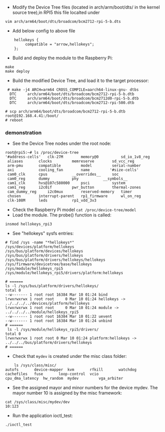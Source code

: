 * Modify the Device Tree files (located in arch/arm/boot/dts/ in the kernel source tree),in RPI5 this file localted under
```
vim arch/arm64/boot/dts/broadcom/bcm2712-rpi-5-b.dts
```
* Add below config to above file
```
    hellokeys {
         compatible = "arrow,hellokeys";
    };
```
* Build and deploy the module to the Raspberry Pi:
```angular2html
make 
make deploy
```

* Build the modified Device Tree, and load it to the target processor:
```
 # make -j4 ARCH=arm64 CROSS_COMPILE=aarch64-linux-gnu- dtbs
  DTC     arch/arm64/boot/dts/broadcom/bcm2712-rpi-5-b.dtb
  DTC     arch/arm64/boot/dts/broadcom/bcm2712d0-rpi-5-b.dtb
  DTC     arch/arm64/boot/dts/broadcom/bcm2712-rpi-500.dtb

# scp arch/arm64/boot/dts/broadcom/bcm2712-rpi-5-b.dtb  root@192.168.4.41:/boot/
# reboot
```

### demonstration
* See the Device Tree nodes under the root node:
```
root@rpi5:~# ls /proc/device-tree
'#address-cells'   clk-27M	      memory@0	        sd_io_1v8_reg
 aliases	   clocks	      memreserve        sd_vcc_reg
 arm-pmu	   compatible	      model	        serial-number
 axi		   cooling_fan	      name	       '#size-cells'
 cam0_clk	   cpus		      __overrides__     soc
 cam0_reg	   dummy	      phy	        __symbols__
 cam1_clk	   hvs@107c580000     psci	        system
 cam1_reg	   i2c0if	      pwr_button        thermal-zones
 cam_dummy_reg	   i2c0mux	      reserved-memory   timer
 chosen		   interrupt-parent   rp1_firmware      wl_on_reg
 clk-108M	   leds		      rp1_vdd_3v3

```
* Check the Raspberry Pi model ``cat /proc/device-tree/model``
* Load the module. The probe() function is called:
```
insmod hellokeys_rpi3

```

* See "hellokeys" sysfs entries:
```
# find /sys -name "*hellokeys*"
/sys/devices/platform/hellokeys
/sys/bus/platform/devices/hellokeys
/sys/bus/platform/drivers/hellokeys
/sys/bus/platform/drivers/hellokeys/hellokeys
/sys/firmware/devicetree/base/hellokeys
/sys/module/hellokeys_rpi5
/sys/module/hellokeys_rpi5/drivers/platform:hellokeys

# ======
ls -l /sys/bus/platform/drivers/hellokeys/
total 0
--w------- 1 root root 16384 Mar 10 01:24 bind
lrwxrwxrwx 1 root root     0 Mar 10 01:24 hellokeys -> ../../../../devices/platform/hellokeys
lrwxrwxrwx 1 root root     0 Mar 10 01:24 module -> ../../../../module/hellokeys_rpi5
--w------- 1 root root 16384 Mar 10 01:22 uevent
--w------- 1 root root 16384 Mar 10 01:24 unbind
# ======
 ls -l /sys/module/hellokeys_rpi5/drivers/
total 0
lrwxrwxrwx 1 root root 0 Mar 10 01:24 platform:hellokeys -> ../../../bus/platform/drivers/hellokeys
# ======
```

* Check that `mydev` is created under the misc class folder:
```
    ls /sys/class/misc/
autofs		 device-mapper	kvm	      rfkill	   watchdog
cachefiles	 fuse		loop-control  vcio
cpu_dma_latency  hw_random	mydev	      vga_arbiter

```

* See the assigned mayor and minor numbers for the device mydev. The mayor number 10 is assigned by
  the misc framework:
```
cat /sys/class/misc/mydev/dev
10:123
```

* Run the application ioctl_test:
```
./ioctl_test

```
